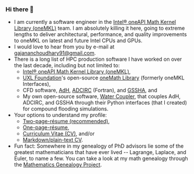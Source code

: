 ### Hi there 👋

<!--
**gajanan-choudhary/gajanan-choudhary** is a ✨ _special_ ✨ repository because its `README.md` (this file) appears on your GitHub profile.

Here are some ideas to get you started:

- 🔭 I’m currently working on ...
- 🌱 I’m currently learning ...
- 👯 I’m looking to collaborate on ...
- 🤔 I’m looking for help with ...
- 💬 Ask me about ...
- 📫 How to reach me: ...
- 😄 Pronouns: ...
- ⚡ Fun fact: ...
-->

- I am currently a software engineer in the [Intel® oneAPI Math Kernel Library (oneMKL)](https://www.intel.com/content/www/us/en/developer/tools/oneapi/onemkl.html) team.
  I am absolutely killing it here, going to extreme lengths to deliver architectural, performance, and quality improvements to oneMKL on latest and future Intel CPUs and GPUs.
- I would love to hear from you by e-mail at gajananchoudhary91@gmail.com.
- There is a long list of HPC production software I have worked on over the last decade, including but not limited to:
    * [Intel® oneAPI Math Kernel Library (oneMKL)](https://www.intel.com/content/www/us/en/developer/tools/oneapi/onemkl.html),
    * [UXL Foundation](https://uxlfoundation.org/)'s open-source [oneMath Library](https://github.com/uxlfoundation/oneMath) (formerly oneMKL Interfaces),
    * CFD software, [AdH](https://www.erdc.usace.army.mil/Media/Fact-Sheets/Fact-Sheet-Article-View/Article/476708/adaptive-hydraulics-model-system/), [ADCIRC](http://adcirc.org/) (Fortran), and [GSSHA](https://en.wikipedia.org/wiki/GSSHA), and
    * My own open-source software, [Water Coupler](http://github.com/gajanan-choudhary/water-coupler), that couples AdH, ADCIRC, and GSSHA through their Python interfaces (that I created) for compound flooding simulations.
- Your options to understand my profile:
    * [Two-page-résume (recommended)](https://github.com/gajanan-choudhary/CV-Resume/releases/download/v1.6.0/two-page-resume.pdf),
    * [One-page-résume](https://github.com/gajanan-choudhary/CV-Resume/releases/download/v1.6.0/one-page-resume.pdf),
    * [Curriculum Vitae (CV)](https://github.com/gajanan-choudhary/CV-Resume/releases/download/v1.6.0/CV.pdf), and/or
    * [Markdown/plain-text CV](https://github.com/gajanan-choudhary/CV-Resume).
- Fun fact: Somewhere in my genealogy of PhD advisors lie some of the greatest mathematicians that have ever lived -- Lagrange, Laplace, and Euler, to name a few. You can take a look at my math genealogy through the [Mathematics Genealogy Project](https://www.genealogy.math.ndsu.nodak.edu/id.php?id=261723).
